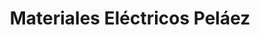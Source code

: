 ---
title: "Materiales Eléctricos Peláez"
url: /caracas/materiales-electricos-pelaez/
shop: Elektrisch
---